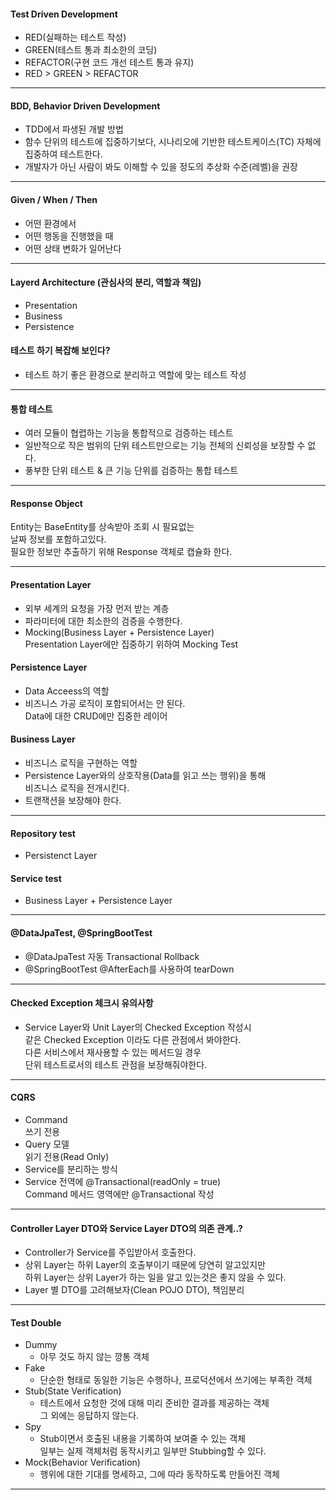 #### Test Driven Development

- RED(실패하는 테스트 작성)
- GREEN(테스트 통과 최소한의 코딩)
- REFACTOR(구현 코드 개선 테스트 통과 유지)
- RED > GREEN > REFACTOR

---

#### BDD, Behavior Driven Development

- TDD에서 파생된 개발 방법
- 함수 단위의 테스트에 집중하기보다,
  시나리오에 기반한 테스트케이스(TC) 자체에 집중하여 테스트한다.
- 개발자가 아닌 사람이 봐도 이해할 수 있을 정도의
  추상화 수준(레벨)을 권장

---

#### Given / When / Then

- 어떤 환경에서
- 어떤 행동을 진행했을 때
- 어떤 상태 변화가 일어난다

--- 

#### Layerd Architecture (관심사의 분리, 역할과 책임)

- Presentation
- Business
- Persistence

#### 테스트 하기 복잡해 보인다?

- 테스트 하기 좋은 환경으로 분리하고 역할에 맞는 테스트 작성

--- 

#### 통합 테스트

- 여러 모듈이 협렵하는 기능을 통합적으로 검증하는 테스트
- 일반적으로 작은 범위의 단위 테스트만으로는
  기능 전체의 신뢰성을 보장할 수 없다.
- 풍부한 단위 테스트 & 큰 기능 단위를 검증하는 통합 테스트

--- 

#### Response Object

Entity는 BaseEntity를 상속받아 조회 시 필요없는   
날짜 정보를 포함하고있다.  
필요한 정보만 추출하기 위해 Response 객체로 캡슐화 한다.

---

#### Presentation Layer

- 외부 세계의 요청을 가장 먼저 받는 계층
- 파라미터에 대한 최소한의 검증을 수행한다.
- Mocking(Business Layer + Persistence Layer)  
  Presentation Layer에만 집중하기 위하여 Mocking Test

#### Persistence Layer

- Data Acceess의 역할
- 비즈니스 가공 로직이 포함되어서는 안 된다.  
  Data에 대한 CRUD에만 집중한 레이어

#### Business Layer

- 비즈니스 로직을 구현하는 역할
- Persistence Layer와의 상호작용(Data를 읽고 쓰는 행위)을 통해  
  비즈니스 로직을 전개시킨다.
- 트랜잭션을 보장해야 한다.

--- 

#### Repository test

- Persistenct Layer

#### Service test

- Business Layer + Persistence Layer

--- 

#### @DataJpaTest, @SpringBootTest

- @DataJpaTest 자동 Transactional Rollback
- @SpringBootTest @AfterEach를 사용하여 tearDown

---

#### Checked Exception 체크시 유의사항

- Service Layer와 Unit Layer의 Checked Exception 작성시  
  같은 Checked Exception 이라도 다른 관점에서 봐야한다.  
  다른 서비스에서 재사용할 수 있는 메서드일 경우  
  단위 테스트로서의 테스트 관점을 보장해줘야한다.

--- 

#### CQRS

- Command  
  쓰기 전용
- Query 모델  
  읽기 전용(Read Only)
- Service를 분리하는 방식
- Service 전역에 @Transactional(readOnly = true)  
  Command 메서드 영역에만 @Transactional 작성

---

#### Controller Layer DTO와 Service Layer DTO의 의존 관계..?

- Controller가 Service를 주입받아서 호출한다.
- 상위 Layer는 하위 Layer의 호출부이기 때문에 당연히 알고있지만  
  하위 Layer는 상위 Layer가 하는 일을 알고 있는것은 좋지 않을 수 있다.
- Layer 별 DTO를 고려해보자(Clean POJO DTO), 책임분리

--- 

#### Test Double
- Dummy
  - 아무 것도 하지 않는 깡통 객체
- Fake
  - 단순한 형태로 동일한 기능은 수행하나, 프로덕션에서 쓰기에는 부족한 객체
- Stub(State Verification)
  - 테스트에서 요청한 것에 대해 미리 준비한 결과를 제공하는 객체  
    그 외에는 응답하지 않는다.
- Spy
  - Stub이면서 호출된 내용을 기록하여 보여줄 수 있는 객체  
    일부는 실제 객체처럼 동작시키고 일부만 Stubbing할 수 있다.
- Mock(Behavior Verification)
  - 행위에 대한 기대를 명세하고, 그에 따라 동작하도록 만들어진 객체

--- 

